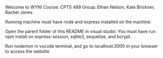 Welcome to WYN! 
Course: CPTS 489
Group: Ethan Nelson, Kate Brickner, Rachel Jones

Running machine must have node and express installed on the machine.

Open the parent folder of this README in visual studio:
You must have run npm install on express-session, sqlite3, sequelize, and bcrypt.

Run nodemon in vscode terminal, and go to localhost:3000 in your browser to access the website
